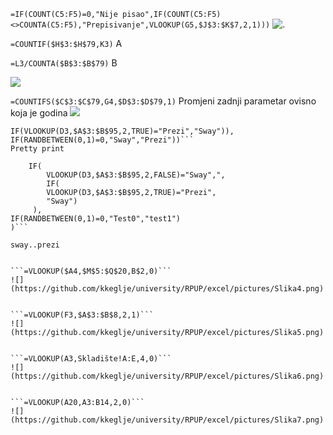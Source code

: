 `=IF(COUNT(C5:F5)=0,"Nije pisao",IF(COUNT(C5:F5)<>COUNTA(C5:F5),"Prepisivanje",VLOOKUP(G5,$J$3:$K$7,2,1)))`
![.](https://github.com/kkeglje/university/RPUP/excel/pictures/Slika1.png)

`=COUNTIF($H$3:$H$79,K3)` A

`=L3/COUNTA($B$3:$B$79)`  B

![](https://github.com/kkeglje/university/RPUP/excel/pictures/Slika2.png)

`=COUNTIFS($C$3:$C$79,G4,$D$3:$D$79,1)` Promjeni zadnji parametar ovisno koja je godina
![](https://github.com/kkeglje/university/RPUP/excel/pictures/Slika3.png)


```=IFERROR(IF(VLOOKUP(D3,$A$3:$B$95,2,FALSE)="Sway","Prezi",
IF(VLOOKUP(D3,$A$3:$B$95,2,TRUE)="Prezi","Sway")),
IF(RANDBETWEEN(0,1)=0,"Sway","Prezi"))```
Pretty print
```

```IFERROR(
    IF(
        VLOOKUP(D3,$A$3:$B$95,2,FALSE)="Sway",",
        IF(
        VLOOKUP(D3,$A$3:$B$95,2,TRUE)="Prezi",
        "Sway")
     ),
IF(RANDBETWEEN(0,1)=0,"Test0","test1")
)```

sway..prezi


```=VLOOKUP($A4,$M$5:$Q$20,B$2,0)```
![](https://github.com/kkeglje/university/RPUP/excel/pictures/Slika4.png)


```=VLOOKUP(F3,$A$3:$B$8,2,1)```
![](https://github.com/kkeglje/university/RPUP/excel/pictures/Slika5.png)


```=VLOOKUP(A3,Skladište!A:E,4,0)```
![](https://github.com/kkeglje/university/RPUP/excel/pictures/Slika6.png)


```=VLOOKUP(A20,A3:B14,2,0)```
![](https://github.com/kkeglje/university/RPUP/excel/pictures/Slika7.png)

